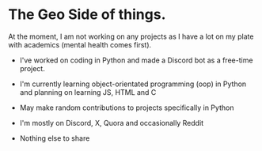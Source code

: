 # The Geo Side of things.

At the moment, I am not working on any projects as I have a lot on my plate with academics (mental health comes first).

- I've worked on coding in Python and made a Discord bot as a free-time project.

- I'm currently learning object-orientated programming (oop) in Python and planning on learning JS, HTML and C

- May make random contributions to projects specifically in Python

- I'm mostly on Discord, X, Quora and occasionally Reddit

- Nothing else to share
